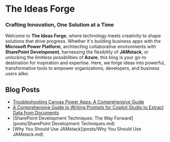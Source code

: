 # The Ideas Forge  
### Crafting Innovation, One Solution at a Time  

Welcome to **The Ideas Forge**, where technology meets creativity to shape solutions that drive progress. Whether it's building business apps with the **Microsoft Power Platform**, architecting collaborative environments with **SharePoint Development**, harnessing the flexibility of **JAMstack**, or unlocking the limitless possibilities of **Azure**, this blog is your go-to destination for inspiration and expertise. Here, we forge ideas into powerful, transformative tools to empower organizations, developers, and business users alike.

         
## Blog Posts
- [Troubleshooting Canvas Power Apps: A Comprehensive Guide](posts/AComprehensiveGuidetoTroubleshootingCanvasPowerApps.md)
- [A Comprehensive Guide to Writing Prompts for Copilot Studio to Extract Data from Documents](posts/PromptingForCopilotStudio.md)
- [SharePoint Development Techniques: The Way Forward](posts/SharePoint Development Techniques.md)
- [Why You Should Use JAMstack](posts/Why You Should Use JAMstack.md)
